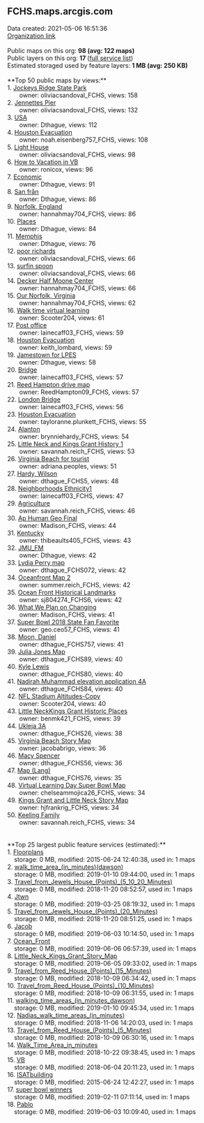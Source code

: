 <h2>FCHS.maps.arcgis.com</h2> Data created: 2021-05-06 16:51:36 <br /><a target='new' href='https://FCHS.maps.arcgis.com'>Organization link</a><br /><br />Public maps on this org: <b>98 (avg: 122 maps)</b><br />Public layers on this org: <b>17 </b>(<a target='new' href='https://services.arcgis.com/j3Dja2hNiUPOq2Np/ArcGIS/rest/services'>full service list</a>)<br />Estimated storaged used by feature layers: <b>1 MB (avg: 250 KB)</b><br /><br />**Top 50 public maps by views:**<br />  1. <a target='new' href='https://www.arcgis.com/home/item.html?id=8446281557834f418f6a9fd4b4be55ec'>Jockeys Ridge State Park</a> <br />  &nbsp;&nbsp;&nbsp;&nbsp; &nbsp;&nbsp;owner: oliviacsandoval_FCHS, views: 158<br />  2. <a target='new' href='https://www.arcgis.com/home/item.html?id=7fae348cb3474d82931efe8c9d69961e'>Jennettes Pier</a> <br />  &nbsp;&nbsp;&nbsp;&nbsp; &nbsp;&nbsp;owner: oliviacsandoval_FCHS, views: 132<br />  3. <a target='new' href='https://www.arcgis.com/home/item.html?id=cd4723d093c44193b8b9d0c11772995d'>USA</a> <br />  &nbsp;&nbsp;&nbsp;&nbsp; &nbsp;&nbsp;owner: Dthague, views: 112<br />  4. <a target='new' href='https://www.arcgis.com/home/item.html?id=e8d4c84deda348f4b0e9dfd88479d859'>Houston Evacuation</a> <br />  &nbsp;&nbsp;&nbsp;&nbsp; &nbsp;&nbsp;owner: noah.eisenberg757_FCHS, views: 108<br />  5. <a target='new' href='https://www.arcgis.com/home/item.html?id=a2e1751bbe954ce4818d4327f462fa7d'>Light House</a> <br />  &nbsp;&nbsp;&nbsp;&nbsp; &nbsp;&nbsp;owner: oliviacsandoval_FCHS, views: 98<br />  6. <a target='new' href='https://www.arcgis.com/home/item.html?id=1098fcbbed46453a92237d1403ea66cc'>How to Vacation in VB</a> <br />  &nbsp;&nbsp;&nbsp;&nbsp; &nbsp;&nbsp;owner: ronicox, views: 96<br />  7. <a target='new' href='https://www.arcgis.com/home/item.html?id=58644c472f3f42e695553899715b1877'>Economic</a> <br />  &nbsp;&nbsp;&nbsp;&nbsp; &nbsp;&nbsp;owner: Dthague, views: 91<br />  8. <a target='new' href='https://www.arcgis.com/home/item.html?id=a5202328bc3b4c74ae2af9bdd1c4a0c1'>San från</a> <br />  &nbsp;&nbsp;&nbsp;&nbsp; &nbsp;&nbsp;owner: Dthague, views: 86<br />  9. <a target='new' href='https://www.arcgis.com/home/item.html?id=0da78ddbaec6414e84ec18a32a44b7a0'>Norfolk, England</a> <br />  &nbsp;&nbsp;&nbsp;&nbsp; &nbsp;&nbsp;owner: hannahmay704_FCHS, views: 86<br />  10. <a target='new' href='https://www.arcgis.com/home/item.html?id=9e8672fea54a4998891edf4c53d3f806'>Places </a> <br />  &nbsp;&nbsp;&nbsp;&nbsp; &nbsp;&nbsp;owner: Dthague, views: 84<br />  11. <a target='new' href='https://www.arcgis.com/home/item.html?id=37708af867ff4180b0abc5d4b2bb4f8b'>Memphis</a> <br />  &nbsp;&nbsp;&nbsp;&nbsp; &nbsp;&nbsp;owner: Dthague, views: 76<br />  12. <a target='new' href='https://www.arcgis.com/home/item.html?id=ed06094e158b4733b4bdd7422347bea5'>poor richards</a> <br />  &nbsp;&nbsp;&nbsp;&nbsp; &nbsp;&nbsp;owner: oliviacsandoval_FCHS, views: 66<br />  13. <a target='new' href='https://www.arcgis.com/home/item.html?id=a79867bdb47e4dfc83bf65f0c91ea9f5'>surfin spoon</a> <br />  &nbsp;&nbsp;&nbsp;&nbsp; &nbsp;&nbsp;owner: oliviacsandoval_FCHS, views: 66<br />  14. <a target='new' href='https://www.arcgis.com/home/item.html?id=8618019cc3e54a60ae03954df65cd9e5'>Decker Half Moone Center</a> <br />  &nbsp;&nbsp;&nbsp;&nbsp; &nbsp;&nbsp;owner: hannahmay704_FCHS, views: 66<br />  15. <a target='new' href='https://www.arcgis.com/home/item.html?id=cfee8757be0849639e17cc0ab950059c'>Our Norfolk, Virginia</a> <br />  &nbsp;&nbsp;&nbsp;&nbsp; &nbsp;&nbsp;owner: hannahmay704_FCHS, views: 62<br />  16. <a target='new' href='https://www.arcgis.com/home/item.html?id=f451d17098684af8a58b4b7cc0ed6cf6'>Walk time virtual learning</a> <br />  &nbsp;&nbsp;&nbsp;&nbsp; &nbsp;&nbsp;owner: Scooter204, views: 61<br />  17. <a target='new' href='https://www.arcgis.com/home/item.html?id=cf2f935685d9486e8e7085a840f616f7'>Post office</a> <br />  &nbsp;&nbsp;&nbsp;&nbsp; &nbsp;&nbsp;owner: lainecaff03_FCHS, views: 59<br />  18. <a target='new' href='https://www.arcgis.com/home/item.html?id=52ab004c182344348fc7876d995f9b12'>Houston Evacuation</a> <br />  &nbsp;&nbsp;&nbsp;&nbsp; &nbsp;&nbsp;owner: keith_lombard, views: 59<br />  19. <a target='new' href='https://www.arcgis.com/home/item.html?id=723b688f1ca149f8bd3d0f6562fab073'>Jamestown for LPES</a> <br />  &nbsp;&nbsp;&nbsp;&nbsp; &nbsp;&nbsp;owner: Dthague, views: 58<br />  20. <a target='new' href='https://www.arcgis.com/home/item.html?id=1ada86afaeab42df92ff791dee696979'>Bridge</a> <br />  &nbsp;&nbsp;&nbsp;&nbsp; &nbsp;&nbsp;owner: lainecaff03_FCHS, views: 57<br />  21. <a target='new' href='https://www.arcgis.com/home/item.html?id=c0f55df211e64aa9b1375534c076f746'>Reed Hampton drive map</a> <br />  &nbsp;&nbsp;&nbsp;&nbsp; &nbsp;&nbsp;owner: ReedHampton09_FCHS, views: 57<br />  22. <a target='new' href='https://www.arcgis.com/home/item.html?id=b0e3c024fdaf4ad790bf7af6c973a407'>London Bridge</a> <br />  &nbsp;&nbsp;&nbsp;&nbsp; &nbsp;&nbsp;owner: lainecaff03_FCHS, views: 56<br />  23. <a target='new' href='https://www.arcgis.com/home/item.html?id=d8c0e9d0a8ce4131be4ee6c46c3132cf'>Houston Evacuation</a> <br />  &nbsp;&nbsp;&nbsp;&nbsp; &nbsp;&nbsp;owner: tayloranne.plunkett_FCHS, views: 55<br />  24. <a target='new' href='https://www.arcgis.com/home/item.html?id=7fe6f2838bc6445e87c3e279af386cf6'>Alanton </a> <br />  &nbsp;&nbsp;&nbsp;&nbsp; &nbsp;&nbsp;owner: brynniehardy_FCHS, views: 54<br />  25. <a target='new' href='https://www.arcgis.com/home/item.html?id=58a7980a7101444dae8ae08f97eed5bd'>Little Neck and Kings Grant History 1</a> <br />  &nbsp;&nbsp;&nbsp;&nbsp; &nbsp;&nbsp;owner: savannah.reich_FCHS, views: 53<br />  26. <a target='new' href='https://www.arcgis.com/home/item.html?id=850548ef02284bff84c97eee58a901db'>Virginia Beach for tourist</a> <br />  &nbsp;&nbsp;&nbsp;&nbsp; &nbsp;&nbsp;owner: adriana.peoples, views: 51<br />  27. <a target='new' href='https://www.arcgis.com/home/item.html?id=383f5f3bb6304e87aad19c28c136ef61'>Hardy, Wilson</a> <br />  &nbsp;&nbsp;&nbsp;&nbsp; &nbsp;&nbsp;owner: dthague_FCHS5, views: 48<br />  28. <a target='new' href='https://www.arcgis.com/home/item.html?id=22f38912152c4c7889a1f17d512e77f0'>Neighborhoods Ethnicity1</a> <br />  &nbsp;&nbsp;&nbsp;&nbsp; &nbsp;&nbsp;owner: lainecaff03_FCHS, views: 47<br />  29. <a target='new' href='https://www.arcgis.com/home/item.html?id=c8d4220dd90448499e338e5ac7893777'>Agriculture</a> <br />  &nbsp;&nbsp;&nbsp;&nbsp; &nbsp;&nbsp;owner: savannah.reich_FCHS, views: 46<br />  30. <a target='new' href='https://www.arcgis.com/home/item.html?id=ebf6df700e054c658399565fdb2256e1'>Ap Human Geo Final </a> <br />  &nbsp;&nbsp;&nbsp;&nbsp; &nbsp;&nbsp;owner: Madison_FCHS, views: 44<br />  31. <a target='new' href='https://www.arcgis.com/home/item.html?id=5eaf1674777f4a6d81d75baaeb465a60'>Kentucky</a> <br />  &nbsp;&nbsp;&nbsp;&nbsp; &nbsp;&nbsp;owner: thibeaults405_FCHS, views: 43<br />  32. <a target='new' href='https://www.arcgis.com/home/item.html?id=cb608117713347e58a157b831d6a0789'>JMU_FM</a> <br />  &nbsp;&nbsp;&nbsp;&nbsp; &nbsp;&nbsp;owner: Dthague, views: 42<br />  33. <a target='new' href='https://www.arcgis.com/home/item.html?id=27fda4fdcdfe4d2193d9796d4225dab6'>Lydia Perry map</a> <br />  &nbsp;&nbsp;&nbsp;&nbsp; &nbsp;&nbsp;owner: dthague_FCHS072, views: 42<br />  34. <a target='new' href='https://www.arcgis.com/home/item.html?id=8e823d27b09240229fc225855de9cbcb'>Oceanfront Map 2</a> <br />  &nbsp;&nbsp;&nbsp;&nbsp; &nbsp;&nbsp;owner: summer.reich_FCHS, views: 42<br />  35. <a target='new' href='https://www.arcgis.com/home/item.html?id=0548e8710f4143e5bbb318cc7892307e'>Ocean Front Historical Landmarks</a> <br />  &nbsp;&nbsp;&nbsp;&nbsp; &nbsp;&nbsp;owner: sj804274_FCHS6, views: 42<br />  36. <a target='new' href='https://www.arcgis.com/home/item.html?id=9451bb06841a4e0a82e3e3e1dab47902'>What We Plan on Changing</a> <br />  &nbsp;&nbsp;&nbsp;&nbsp; &nbsp;&nbsp;owner: Madison_FCHS, views: 41<br />  37. <a target='new' href='https://www.arcgis.com/home/item.html?id=6360cce3f40a4a1498db07dfeaa92ef0'>Super Bowl 2018 State Fan Favorite</a> <br />  &nbsp;&nbsp;&nbsp;&nbsp; &nbsp;&nbsp;owner: geo.ceo57_FCHS, views: 41<br />  38. <a target='new' href='https://www.arcgis.com/home/item.html?id=6c7a96cf45e14373b93e3fe15f90221e'>Moon, Daniel</a> <br />  &nbsp;&nbsp;&nbsp;&nbsp; &nbsp;&nbsp;owner: dthague_FCHS757, views: 41<br />  39. <a target='new' href='https://www.arcgis.com/home/item.html?id=d87c0f6d85034964a5e3e2f5db20eb13'>Julia Jones Map</a> <br />  &nbsp;&nbsp;&nbsp;&nbsp; &nbsp;&nbsp;owner: dthague_FCHS89, views: 40<br />  40. <a target='new' href='https://www.arcgis.com/home/item.html?id=5acae946dd8c4bbf8c150df5bc81e722'>Kyle Lewis</a> <br />  &nbsp;&nbsp;&nbsp;&nbsp; &nbsp;&nbsp;owner: dthague_FCHS80, views: 40<br />  41. <a target='new' href='https://www.arcgis.com/home/item.html?id=86e815a15da642ba832b631e8d860c6c'>Nadirah Muhammad elevation application 4A</a> <br />  &nbsp;&nbsp;&nbsp;&nbsp; &nbsp;&nbsp;owner: dthague_FCHS84, views: 40<br />  42. <a target='new' href='https://www.arcgis.com/home/item.html?id=c901e18975134b2294aaf8c8d0108c3b'>NFL Stadium Altitudes-Copy</a> <br />  &nbsp;&nbsp;&nbsp;&nbsp; &nbsp;&nbsp;owner: Scooter204, views: 40<br />  43. <a target='new' href='https://www.arcgis.com/home/item.html?id=f7cb8ff0143d41bb9d665152ca4bb598'>Little NeckKings Grant Historic Places</a> <br />  &nbsp;&nbsp;&nbsp;&nbsp; &nbsp;&nbsp;owner: benmk421_FCHS, views: 39<br />  44. <a target='new' href='https://www.arcgis.com/home/item.html?id=02eac1ec84264e4ab832035e2e3eec9e'>Ukleja 3A</a> <br />  &nbsp;&nbsp;&nbsp;&nbsp; &nbsp;&nbsp;owner: dthague_FCHS26, views: 38<br />  45. <a target='new' href='https://www.arcgis.com/home/item.html?id=883cd4c270f04015b58e8a07c19bf4ba'>Virginia Beach Story Map</a> <br />  &nbsp;&nbsp;&nbsp;&nbsp; &nbsp;&nbsp;owner: jacobabrigo, views: 36<br />  46. <a target='new' href='https://www.arcgis.com/home/item.html?id=bcce7dc29c4d4b31ab64efd18eb0f8b5'>Macy Spencer</a> <br />  &nbsp;&nbsp;&nbsp;&nbsp; &nbsp;&nbsp;owner: dthague_FCHS56, views: 36<br />  47. <a target='new' href='https://www.arcgis.com/home/item.html?id=67ce602a8d1f4bfba0c9ccb9a1b88898'>Map (Lang)</a> <br />  &nbsp;&nbsp;&nbsp;&nbsp; &nbsp;&nbsp;owner: dthague_FCHS76, views: 35<br />  48. <a target='new' href='https://www.arcgis.com/home/item.html?id=ca438fc3f3554a41a6fe7fabf9d928e8'>Virtual Learning Day Super Bowl Map</a> <br />  &nbsp;&nbsp;&nbsp;&nbsp; &nbsp;&nbsp;owner: chelseammojica26_FCHS, views: 34<br />  49. <a target='new' href='https://www.arcgis.com/home/item.html?id=062f189684d642f59e88ce2f7efa006b'>Kings Grant and Little Neck Story Map</a> <br />  &nbsp;&nbsp;&nbsp;&nbsp; &nbsp;&nbsp;owner: hjfrankrig_FCHS, views: 34<br />  50. <a target='new' href='https://www.arcgis.com/home/item.html?id=4e04e146256a40968c05ebccfbd5fe43'>Keeling Family </a> <br />  &nbsp;&nbsp;&nbsp;&nbsp; &nbsp;&nbsp;owner: savannah.reich_FCHS, views: 34<br /><br /><br />**Top 25 largest public feature services (estimated):**<br /> 1. <a target='new' href='https://www.arcgis.com/home/item.html?id=e24ccbd9dd1c4a829122bfc63d389f6e'>Floorplans</a><br /> &nbsp;&nbsp;&nbsp;&nbsp;storage: 0 MB, modified: 2015-06-24 12:40:38,  used in: 1 maps<br /> 2. <a target='new' href='https://www.arcgis.com/home/item.html?id=5ff17a9efe034a90a4a9c3f823341560'>walk_time_area_(in_minutes)(dawson)</a><br /> &nbsp;&nbsp;&nbsp;&nbsp;storage: 0 MB, modified: 2019-01-10 09:44:00,  used in: 1 maps<br /> 3. <a target='new' href='https://www.arcgis.com/home/item.html?id=8eda045aa8ee476c9f58d09ad279cb89'>Travel_from_Jewels_House_(Points)_(5_10_20_Minutes)</a><br /> &nbsp;&nbsp;&nbsp;&nbsp;storage: 0 MB, modified: 2018-11-20 08:52:57,  used in: 1 maps<br /> 4. <a target='new' href='https://www.arcgis.com/home/item.html?id=4cbd7ac574dc467b9f5f430f97452e10'>Jtwn</a><br /> &nbsp;&nbsp;&nbsp;&nbsp;storage: 0 MB, modified: 2019-03-25 08:19:32,  used in: 1 maps<br /> 5. <a target='new' href='https://www.arcgis.com/home/item.html?id=e1eb8baed3fb4275985bc770815e6fc1'>Travel_from_Jewels_House_(Points)_(20_Minutes)</a><br /> &nbsp;&nbsp;&nbsp;&nbsp;storage: 0 MB, modified: 2018-11-20 08:51:25,  used in: 1 maps<br /> 6. <a target='new' href='https://www.arcgis.com/home/item.html?id=60e54b8b58444a5a9c5a855f057d2be2'>Jacob</a><br /> &nbsp;&nbsp;&nbsp;&nbsp;storage: 0 MB, modified: 2019-06-03 10:14:50,  used in: 1 maps<br /> 7. <a target='new' href='https://www.arcgis.com/home/item.html?id=e37ae10a9ec4411faaff5bf8f19aa9bd'>Ocean_Front</a><br /> &nbsp;&nbsp;&nbsp;&nbsp;storage: 0 MB, modified: 2019-06-06 06:57:39,  used in: 1 maps<br /> 8. <a target='new' href='https://www.arcgis.com/home/item.html?id=2dcd2d231eae4f83b866a5f6058ccf23'>Little_Neck_Kings_Grant_Story_Map</a><br /> &nbsp;&nbsp;&nbsp;&nbsp;storage: 0 MB, modified: 2019-06-05 09:33:02,  used in: 1 maps<br /> 9. <a target='new' href='https://www.arcgis.com/home/item.html?id=03640f9ee58c4eeaa49542864d5c3b86'>Travel_from_Reed_House_(Points)_(15_Minutes)</a><br /> &nbsp;&nbsp;&nbsp;&nbsp;storage: 0 MB, modified: 2018-10-09 06:34:42,  used in: 1 maps<br /> 10. <a target='new' href='https://www.arcgis.com/home/item.html?id=69040a58edcb4902b052766a7e8f153b'>Travel_from_Reed_House_(Points)_(10_Minutes)</a><br /> &nbsp;&nbsp;&nbsp;&nbsp;storage: 0 MB, modified: 2018-10-09 06:31:55,  used in: 1 maps<br /> 11. <a target='new' href='https://www.arcgis.com/home/item.html?id=e56beedec5d645e1a19fb283cef39af5'>walking_time_areas_(in_minutes_dawson)</a><br /> &nbsp;&nbsp;&nbsp;&nbsp;storage: 0 MB, modified: 2019-01-10 09:45:34,  used in: 1 maps<br /> 12. <a target='new' href='https://www.arcgis.com/home/item.html?id=5cbbb3ea1c4747f3b1d9391505f9235b'>Nadias_walk_time_areas_(in_minutes)</a><br /> &nbsp;&nbsp;&nbsp;&nbsp;storage: 0 MB, modified: 2018-11-06 14:20:03,  used in: 1 maps<br /> 13. <a target='new' href='https://www.arcgis.com/home/item.html?id=8ae36d8c9d494d4b9c7bda85de82a5d7'>Travel_from_Reed_House_(Points)_(5_Minutes)</a><br /> &nbsp;&nbsp;&nbsp;&nbsp;storage: 0 MB, modified: 2018-10-09 06:30:16,  used in: 1 maps<br /> 14. <a target='new' href='https://www.arcgis.com/home/item.html?id=b1a093d535e0422f84f9460191c0aec7'>Walk_Time_Area_in_minutes</a><br /> &nbsp;&nbsp;&nbsp;&nbsp;storage: 0 MB, modified: 2018-10-22 09:38:45,  used in: 1 maps<br /> 15. <a target='new' href='https://www.arcgis.com/home/item.html?id=b9129e307c0c44b4a636a4d36ae8e295'>VB</a><br /> &nbsp;&nbsp;&nbsp;&nbsp;storage: 0 MB, modified: 2018-06-04 20:11:23,  used in: 1 maps<br /> 16. <a target='new' href='https://www.arcgis.com/home/item.html?id=e48ecce9cf7b46298c834a4f8babda3e'>ISATbuilding</a><br /> &nbsp;&nbsp;&nbsp;&nbsp;storage: 0 MB, modified: 2015-06-24 12:42:27,  used in: 1 maps<br /> 17. <a target='new' href='https://www.arcgis.com/home/item.html?id=7b6bea9c39e842d6832a5ffed8565d3b'>super bowl winners</a><br /> &nbsp;&nbsp;&nbsp;&nbsp;storage: 0 MB, modified: 2019-02-11 07:11:14,  used in: 1 maps<br /> 18. <a target='new' href='https://www.arcgis.com/home/item.html?id=4a70f9fd2bf749ceb9fe951ab4a80327'>Pablo</a><br /> &nbsp;&nbsp;&nbsp;&nbsp;storage: 0 MB, modified: 2019-06-03 10:09:40,  used in: 1 maps<br />